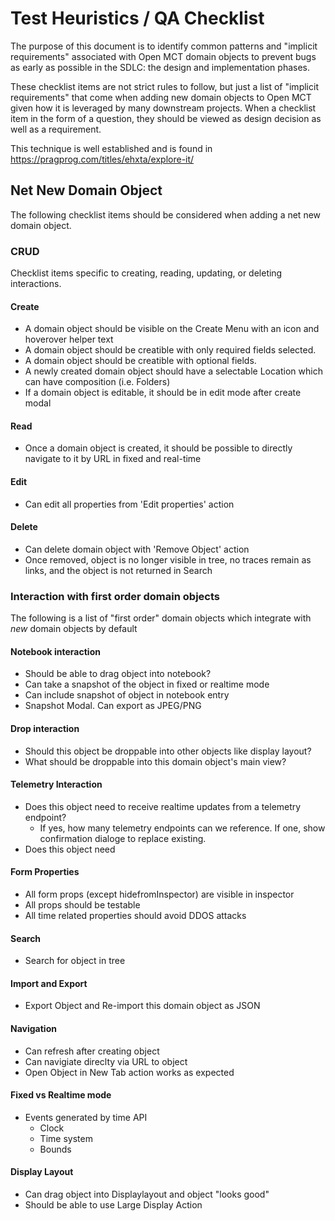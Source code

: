 # Test Heuristics / QA Checklist

The purpose of this document is to identify common patterns and "implicit requirements" associated with Open MCT domain objects to prevent bugs as early as possible in the SDLC: the design and implementation phases. 

These checklist items are not strict rules to follow, but just a list of "implicit requirements" that come when adding new domain objects to Open MCT given how it is leveraged by many downstream projects. When a checklist item in the form of a question, they should be viewed as design decision as well as a requirement.

This technique is well established and is found in https://pragprog.com/titles/ehxta/explore-it/
## Net New Domain Object
The following checklist items should be considered when adding a net new domain object.

### CRUD
Checklist items specific to creating, reading, updating, or deleting interactions.

#### Create
 - A domain object should be visible on the Create Menu with an icon and hoverover helper text
 - A domain object should be creatible with only required fields selected.
 - A domain object should be creatible with optional fields.
 - A newly created domain object should have a selectable Location which can have composition (i.e. Folders)
 - If a domain object is editable, it should be in edit mode after create modal

#### Read
- Once a domain object is created, it should be possible to directly navigate to it by URL in fixed and real-time

#### Edit
- Can edit all properties from 'Edit properties' action

#### Delete
- Can delete domain object with 'Remove Object' action
- Once removed, object is no longer visible in tree, no traces remain as links, and the object is not returned in Search

### Interaction with first order domain objects
The following is a list of "first order" domain objects which integrate with _new_ domain objects by default

#### Notebook interaction
- Should be able to drag object into notebook?
- Can take a snapshot of the object in fixed or realtime mode
- Can include snapshot of object in notebook entry
- Snapshot Modal. Can export as JPEG/PNG

#### Drop interaction
- Should this object be droppable into other objects like display layout?
- What should be droppable into this domain object's main view?

#### Telemetry Interaction
- Does this object need to receive realtime updates from a telemetry endpoint?
  - If yes, how many telemetry endpoints can we reference. If one, show confirmation dialoge to replace existing.
- Does this object need

#### Form Properties
- All form props (except hidefromInspector) are visible in inspector
- All props should be testable
- All time related properties should avoid DDOS attacks

#### Search
- Search for object in tree

#### Import and Export
- Export Object and Re-import this domain object as JSON

#### Navigation
- Can refresh after creating object
- Can navigiate direclty via URL to object
- Open Object in New Tab action works as expected

#### Fixed vs Realtime mode
- Events generated by time API
   - Clock
   - Time system
   - Bounds

#### Display Layout 
- Can drag object into Displaylayout and object "looks good"
- Should be able to use Large Display Action
